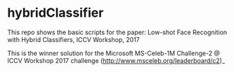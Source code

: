 # hybridClassifier


This repo shows the basic scripts for the paper: Low-shot Face Recognition with Hybrid Classifiers, ICCV Workshop, 2017

This is the winner solution for the Microsoft MS-Celeb-1M Challenge-2 @ ICCV Workshop 2017 challenge (http://www.msceleb.org/leaderboard/c2)_
